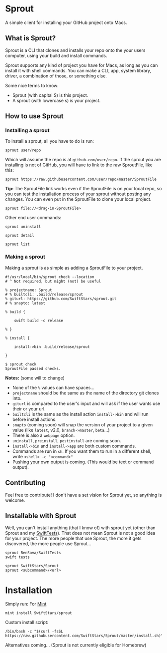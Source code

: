# Sprout
A simple client for installing your GitHub project onto Macs.

## What is Sprout?
Sprout is a CLI that clones and installs your repo onto the your users computer, using your build and install commands.

Sprout supports any kind of project you have for Macs, as long as you can install it with shell commands. You can make a CLI, app, system library, driver, a combination of those, or something else.

Some nice terms to know:
- Sprout (with capital S) is this project.
- A sprout (with lowercase s) is your project.

## How to use Sprout
### Installing a sprout
To install a sprout, all you have to do is run:
```shell
sprout user/repo
```
Which will assume the repo is at `github.com/user/repo`.
If the sprout you are installing is not of GitHub, you will have to link to the raw SproutFile, like this:
```shell
sprout https://raw.githubusercontent.com/user/repo/master/SproutFile
```
**Tip:** The SproutFile link works even if the SproutFile is on your local repo, so you can test the installation process of your sprout without posting any changes. You can even put in the SproutFile to clone your local project.
```shell
sprout file://<drag-in-SproutFile>
```

Other end user commands:
```shell
sprout uninstall
```
```shell
sprout detail
```
```shell
sprout list
```

### Making a sprout
Making a sprout is as simple as adding a SproutFile to your project.
```SproutFile
#!/usr/local/bin/sprout check --location
# ^ Not required, but might (not) be useful

% projectname: Sprout
# % builtcli: .build/release/sprout
% giturl: https://github.com/SwiftStars/sprout.git
# % snapto: latest

% build {

    swift build -c release

% }

% install {

    install->bin .build/release/sprout

}
```
```shell
$ sprout check
SproutFile passed checks.
```
**Notes:** (some will to change)
- None of the `%` values can have spaces...
- `projectname` should be the same as the name of the directory git clones into.
- `giturl` is compared to the user's input and will ask if the user wants use their or your url.
- `builtcli` is the same as the install action `install->bin` and will run before install actions.
- `snapto` (coming soon) will snap the version of your project to a given value (like `latest`, v2.0, `branch->master`, `beta`...)
- There is also a `webpage` option.
- `uninstall`, `preinstall`, `postinstall` are coming soon.
- `install->bin` and `install->app` are both custom commands.
- Commands are run in `sh`. If you want them to run in a different shell, write `<shell> -c "<command>"`
- Pushing your own output is coming. (This would be text or command output).

## Contributing
Feel free to contribute! I don't have a set vision for Sprout yet, so anything is welcome.

## Installable with Sprout
Well, you can't install anything (that I know of) with sprout yet (other than Sprout and my [SwiftTests](https://github.com/BenSova/SwiftTests)). That does not mean Sprout is not a good idea for your project. The more people that use Sprout, the more it gets discovered, the more people use Sprout...

```shell
sprout BenSova/SwiftTests
swift tests
```
```shell
sprout SwiftStars/Sprout
sprout <subcommand>/<url>
```

# Installation
Simply run:
For [Mint](https://github.com/yonaskolb/Mint)
```shell
mint install SwiftStars/sprout
```
Custom install script:
```shell
/bin/bash -c "$(curl -fsSL https://raw.githubusercontent.com/SwiftStars/Sprout/master/install.sh)"
```
Alternatives coming... (Sprout is not currently eligible for Homebrew)
